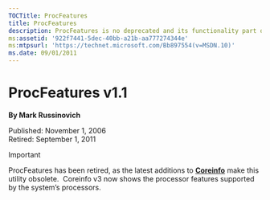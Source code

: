 ```yaml
--- 
TOCTitle: ProcFeatures
title: ProcFeatures
description: ProcFeatures is no deprecated and its functionality part of Coreinfo.
ms:assetid: '922f7441-5dec-40bb-a21b-aa777274344e'
ms:mtpsurl: 'https://technet.microsoft.com/Bb897554(v=MSDN.10)'
ms.date: 09/01/2011
---
```


# ProcFeatures v1.1

**By Mark Russinovich**

Published: November 1, 2006  
Retired: September 1, 2011

> [!IMPORTANT]
> ProcFeatures has been retired, as the latest additions to
[**Coreinfo**](coreinfo.md)
make this utility obsolete.  Coreinfo v3 now shows the processor
features supported by the system’s processors.
